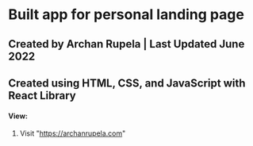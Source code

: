# Built app for personal landing page

## Created by Archan Rupela | Last Updated June 2022
## Created using HTML, CSS, and JavaScript with React Library

#### View:
1. Visit "https://archanrupela.com"


